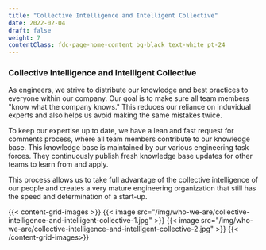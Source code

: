 ```yaml
---
title: "Collective Intelligence and Intelligent Collective"
date: 2022-02-04
draft: false
weight: 7
contentClass: fdc-page-home-content bg-black text-white pt-24
---
```


### Collective Intelligence and Intelligent Collective

As engineers, we strive to distribute our knowledge and best practices to everyone within our company. Our goal is to make sure all team members "know what the company knows." This reduces our reliance on induvidual experts and also helps us avoid making the same mistakes twice.

To keep our expertise up to date, we have a lean and fast request for comments process, where all team members contribute to our knowledge base. This knowledge base is maintained by our various engineering task forces. They continuously publish fresh knowledge base updates for other teams to learn from and apply.

This process allows us to take full advantage of the collective intelligence of our people and creates a very mature engineering organization that still has the speed and determination of a start-up.

{{< content-grid-images >}}
  {{< image src="/img/who-we-are/collective-intelligence-and-intelligent-collective-1.jpg" >}}
  {{< image src="/img/who-we-are/collective-intelligence-and-intelligent-collective-2.jpg" >}}
{{< /content-grid-images>}}

